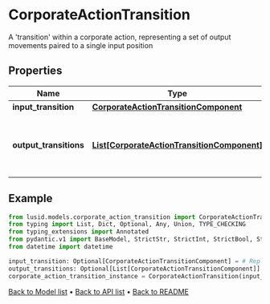 # CorporateActionTransition

A 'transition' within a corporate action, representing a set of output movements paired to a single input position
## Properties
Name | Type | Description | Notes
------------ | ------------- | ------------- | -------------
**input_transition** | [**CorporateActionTransitionComponent**](CorporateActionTransitionComponent.md) |  | [optional] 
**output_transitions** | [**List[CorporateActionTransitionComponent]**](CorporateActionTransitionComponent.md) | What will be generated relative to the input transition | [optional] 
## Example

```python
from lusid.models.corporate_action_transition import CorporateActionTransition
from typing import List, Dict, Optional, Any, Union, TYPE_CHECKING
from typing_extensions import Annotated
from pydantic.v1 import BaseModel, StrictStr, StrictInt, StrictBool, StrictFloat, StrictBytes, Field, validator, ValidationError, conlist, constr
from datetime import datetime

input_transition: Optional[CorporateActionTransitionComponent] = # Replace with your value
output_transitions: Optional[List[CorporateActionTransitionComponent]] = # Replace with your value
corporate_action_transition_instance = CorporateActionTransition(input_transition=input_transition, output_transitions=output_transitions)

```

[Back to Model list](../README.md#documentation-for-models) &#8226; [Back to API list](../README.md#documentation-for-api-endpoints) &#8226; [Back to README](../README.md)

